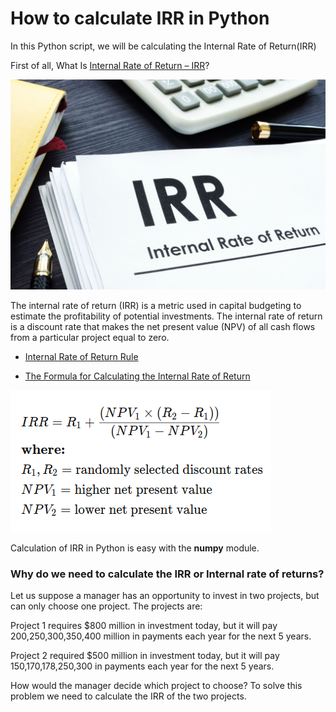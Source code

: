 # How to calculate IRR in Python

In this Python script, we will be calculating the Internal Rate of Return(IRR)

First of all, What Is [Internal Rate of Return – IRR](https://www.investopedia.com/terms/i/irr.asp)? 

![](Image1_IRR.jpg)

The internal rate of return (IRR) is a metric used in capital budgeting to estimate the profitability of potential investments. The internal rate of return is a discount rate that makes the net present value (NPV) of all cash flows from a particular project equal to zero.

- [Internal Rate of Return Rule](https://www.investopedia.com/terms/i/internal-rate-of-return-rule.asp)

- [The Formula for Calculating the Internal Rate of Return](https://www.investopedia.com/ask/answers/040215/what-formula-calculating-internal-rate-return-irr.asp)

![](Image2_Formula.png)

Calculation of IRR in Python is easy with the **numpy** module.

### **Why do we need to calculate the IRR or Internal rate of returns?**

Let us suppose a manager has an opportunity to invest in two projects, but can only choose one project. The projects are:

Project 1 requires $800 million in investment today, but it will pay 200,250,300,350,400 million in payments each year for the next 5 years.

Project 2 required $500 million in investment today, but it will pay 150,170,178,250,300 in payments each year for the next 5 years.

How would the manager decide which project to choose? To solve this problem we need to calculate the IRR of the two projects. 

